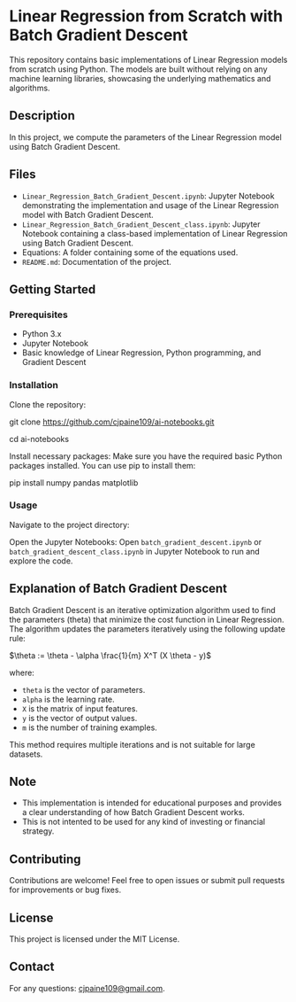 # Linear Regression from Scratch with Batch Gradient Descent

This repository contains basic implementations of Linear Regression models from scratch using Python. The models are built without relying on any machine learning libraries, showcasing the underlying mathematics and algorithms.

## Description

In this project, we compute the parameters of the Linear Regression model using Batch Gradient Descent.

## Files

- `Linear_Regression_Batch_Gradient_Descent.ipynb`: Jupyter Notebook demonstrating the implementation and usage of the Linear Regression model with Batch Gradient Descent.
- `Linear_Regression_Batch_Gradient_Descent_class.ipynb`: Jupyter Notebook containing a class-based implementation of Linear Regression using Batch Gradient Descent.
-  Equations: A folder containing some of the equations used.
- `README.md`: Documentation of the project.

## Getting Started

### Prerequisites

- Python 3.x
- Jupyter Notebook
- Basic knowledge of Linear Regression, Python programming, and Gradient Descent

### Installation

Clone the repository:

git clone https://github.com/cjpaine109/ai-notebooks.git

cd ai-notebooks

Install necessary packages: Make sure you have the required basic Python packages installed. You can use pip to install them:

pip install numpy pandas matplotlib

### Usage

Navigate to the project directory:

Open the Jupyter Notebooks: Open `batch_gradient_descent.ipynb` or `batch_gradient_descent_class.ipynb` in Jupyter Notebook to run and explore the code.

## Explanation of Batch Gradient Descent

Batch Gradient Descent is an iterative optimization algorithm used to find the parameters (theta) that minimize the cost function in Linear Regression. The algorithm updates the parameters iteratively using the following update rule:

$\theta := \theta - \alpha \frac{1}{m} X^T (X \theta - y)$
 

where:
- `theta` is the vector of parameters.
- `alpha` is the learning rate.
- `X` is the matrix of input features.
- `y` is the vector of output values.
- `m` is the number of training examples.

This method requires multiple iterations and is not suitable for large datasets.

## Note

- This implementation is intended for educational purposes and provides a clear understanding of how Batch Gradient Descent works.
- This is not intented to be used for any kind of investing or financial strategy.

## Contributing

Contributions are welcome! Feel free to open issues or submit pull requests for improvements or bug fixes.

## License

This project is licensed under the MIT License.

## Contact

For any questions: cjpaine109@gmail.com.
